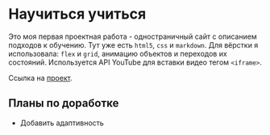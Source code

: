 # Научиться учиться

Это моя первая проектная работа - одностраничный сайт с описанием подходов к обучению.
Тут уже есть `html5`, `css` и `markdown`. Для вёрстки я использовала: `flex` и `grid`, анимацию объектов  и переходов их состояний.
Используется API YouTube для вставки видео тегом `<iframe>`.

Ссылка на [проект](https://irinaais.github.io/how-to-learn/).

## Планы по доработке
* Добавить адаптивность
